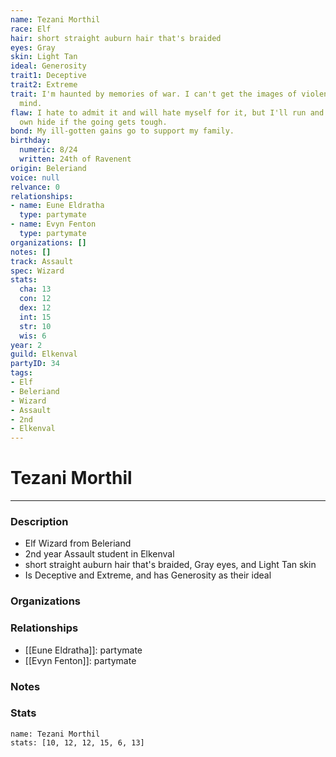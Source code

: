 ```yaml
---
name: Tezani Morthil
race: Elf
hair: short straight auburn hair that's braided
eyes: Gray
skin: Light Tan
ideal: Generosity
trait1: Deceptive
trait2: Extreme
trait: I'm haunted by memories of war. I can't get the images of violence out of my
  mind.
flaw: I hate to admit it and will hate myself for it, but I'll run and preserve my
  own hide if the going gets tough.
bond: My ill-gotten gains go to support my family.
birthday:
  numeric: 8/24
  written: 24th of Ravenent
origin: Beleriand
voice: null
relvance: 0
relationships:
- name: Eune Eldratha
  type: partymate
- name: Evyn Fenton
  type: partymate
organizations: []
notes: []
track: Assault
spec: Wizard
stats:
  cha: 13
  con: 12
  dex: 12
  int: 15
  str: 10
  wis: 6
year: 2
guild: Elkenval
partyID: 34
tags:
- Elf
- Beleriand
- Wizard
- Assault
- 2nd
- Elkenval
---
```

# Tezani Morthil
---
### Description
- Elf Wizard from Beleriand
- 2nd year Assault student in Elkenval
- short straight auburn hair that's braided, Gray eyes, and Light Tan skin
- Is Deceptive and Extreme, and has Generosity as their ideal

### Organizations

### Relationships
- [[Eune Eldratha]]: partymate
- [[Evyn Fenton]]: partymate

### Notes

### Stats
```statblock
name: Tezani Morthil
stats: [10, 12, 12, 15, 6, 13]
```